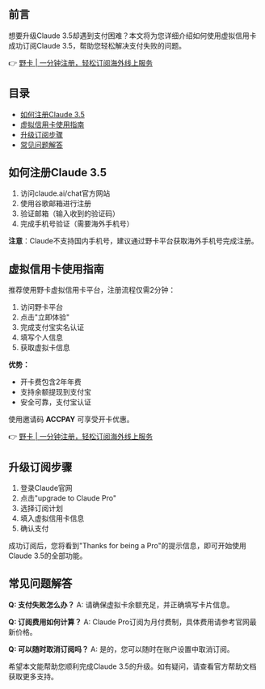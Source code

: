 ## 前言

想要升级Claude 3.5却遇到支付困难？本文将为您详细介绍如何使用虚拟信用卡成功订阅Claude 3.5，帮助您轻松解决支付失败的问题。

👉 [野卡 | 一分钟注册，轻松订阅海外线上服务](https://bit.ly/bewildcard)

## 目录

- [如何注册Claude 3.5](#如何注册claude-35)
- [虚拟信用卡使用指南](#虚拟信用卡使用指南)
- [升级订阅步骤](#升级订阅步骤)
- [常见问题解答](#常见问题解答)

## 如何注册Claude 3.5

1. 访问claude.ai/chat官方网站
2. 使用谷歌邮箱进行注册
3. 验证邮箱（输入收到的验证码）
4. 完成手机号验证（需要海外手机号）

**注意**：Claude不支持国内手机号，建议通过野卡平台获取海外手机号完成注册。

## 虚拟信用卡使用指南

推荐使用野卡虚拟信用卡平台，注册流程仅需2分钟：

1. 访问野卡平台
2. 点击"立即体验"
3. 完成支付宝实名认证
4. 填写个人信息
5. 获取虚拟卡信息

**优势：**
- 开卡费包含2年年费
- 支持余额提现到支付宝
- 安全可靠，支付宝认证

使用邀请码 **ACCPAY** 可享受开卡优惠。

👉 [野卡 | 一分钟注册，轻松订阅海外线上服务](https://bit.ly/bewildcard)

## 升级订阅步骤

1. 登录Claude官网
2. 点击"upgrade to Claude Pro"
3. 选择订阅计划
4. 填入虚拟信用卡信息
5. 确认支付

成功订阅后，您将看到"Thanks for being a Pro"的提示信息，即可开始使用Claude 3.5的全部功能。

## 常见问题解答

**Q: 支付失败怎么办？**
A: 请确保虚拟卡余额充足，并正确填写卡片信息。

**Q: 订阅费用如何计算？**
A: Claude Pro订阅为月付费制，具体费用请参考官网最新价格。

**Q: 可以随时取消订阅吗？**
A: 是的，您可以随时在账户设置中取消订阅。

希望本文能帮助您顺利完成Claude 3.5的升级。如有疑问，请查看官方帮助文档获取更多支持。